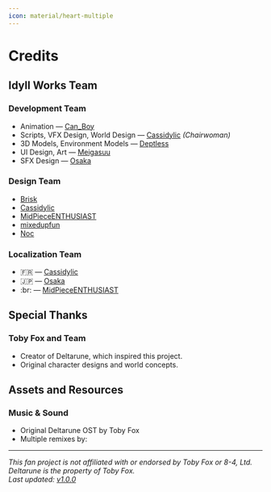 ```yaml
---
icon: material/heart-multiple
---
```


# Credits

## Idyll Works Team

### Development Team

- Animation — [Can_Boy](https://www.roblox.com/users/63524040/profile)
- Scripts, VFX Design, World Design — [Cassidylic](https://www.roblox.com/users/1298670670/profile) _(Chairwoman)_
- 3D Models, Environment Models — [Deptless](https://www.roblox.com/users/1580599582/profile)
- UI Design, Art — [Meigasuu](https://www.roblox.com/users/122970419/profile)
- SFX Design — [Osaka](https://www.roblox.com/users/177943757/profile)

### Design Team

- [Brisk](https://www.roblox.com/users/122009023/profile)
- [Cassidylic](https://www.roblox.com/users/1298670670/profile)
- [MidPieceENTHUSIAST](https://www.roblox.com/users/569522794/profile)
- [mixedupfun](https://www.roblox.com/users/418973354/profile)
- [Noc](https://www.roblox.com/users/716943240/profile)

### Localization Team

- :fr: — [Cassidylic](https://www.roblox.com/users/1298670670/profile)
- :jp: — [Osaka](https://www.roblox.com/users/177943757/profile)
- :br: — [MidPieceENTHUSIAST](https://www.roblox.com/users/569522794/profile)

## Special Thanks

### Toby Fox and Team

- Creator of Deltarune, which inspired this project.
- Original character designs and world concepts.

## Assets and Resources

### Music & Sound

- Original Deltarune OST by Toby Fox
- Multiple remixes by: <!-- To be added -->

---

_This fan project is not affiliated with or endorsed by Toby Fox or 8-4, Ltd. Deltarune is the property of Toby Fox._  
_Last updated: [v1.0.0](../updates/v1-0-0.md)_
